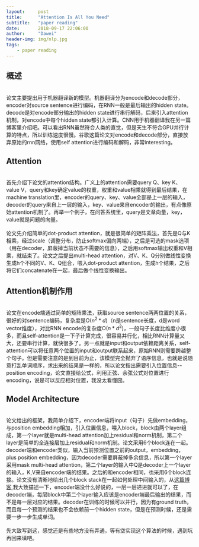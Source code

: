 ```yaml
---
layout:     post
title:      "Attention Is All You Need"
subtitle:   "paper reading"
date:       2018-09-17 22:06:00
author:     "Dawei"
header-img: img/nlp.jpg
tags:
    - paper reading
---
```

<head>
    <script src="https://cdn.mathjax.org/mathjax/latest/MathJax.js?config=TeX-AMS-MML_HTMLorMML" type="text/javascript"></script>
    <script type="text/x-mathjax-config">
        MathJax.Hub.Config({
            tex2jax: {
            skipTags: ['script', 'noscript', 'style', 'textarea', 'pre'],
            inlineMath: [['$','$']]
            }
        });
    </script>
</head>

## 概述
<br>论文主要提出用于机器翻译新的模型。机器翻译分为encode和decode部分，encoder对source sentence进行编码，在RNN一般是最后输出的hidden state。decode是对encode部分输出的hidden state进行串行解码，后来引入attention机制，对encode中每个hidden state都引入计算。CNN用于机器翻译我在另一篇博客里介绍吧。可以看出RNN虽然符合人类的直觉，但是天生不符合GPU并行计算的特点，所以训练速度很慢。谷歌这篇论文对encode和decode部分，直接放弃原始的rnn网络，使用self attention进行编码和解码，非常interesting。<br/>

## Attention
<br>首先介绍下论文的attention结构。广义上的attention需要query Q、key K、value V，query和key确定value的权重，权重和value相乘就得到最后结果，在machine translation里，encoder的query、key、value全部是上一层的输入，decoder的query来自上一层的输入，key、value来自encoder的输出，有点像原始attention机制了。再举一个例子，在问答系统里，query是文章向量，key，value就是问题的向量。<br/>
<br>论文先介绍简单的dot-product attention，就是很简单的矩阵乘法，首先是Q与K相乘，经过scale（调整分布，防止softmax偏向两端），之后是可选的mask选项（用在decoder，屏蔽掉当前状态不需要的信息），之后用softmax输出权重和V相乘，就结束了。论文之后提出multi-head attention，对V、K、Q分别做线性变换生成h个不同的V、K、Q组合，喂入dot-product attention，生成h个结果，之后将它们concatenate在一起，最后做个线性变换输出。<br/>

## Attention机制作用
<br>论文在encode端通过简单的矩阵乘法，获取source sentence两两位置的关系，很好的对sentence编码，复杂度是O($n^2*d$)（n是sentence长度，d是word vector维度），对比RNN encode的复杂度O($n*d^2$)，一般句子长度比维度小很多，而且self-attention是一下子计算完成，很容易并行化，相比RNN计算量又大，还要串行计算，就快很多了。另一点就是input和output依赖距离关系，self-attention可以将任意两个位置的input和output联系起来，原始RNN则需要跨越整个句子。但是需要注意的是到目前为止，该模型完全抛弃了语序信息，也就是说随意打乱单词顺序，求出来的结果是一样的，所以论文指出需要引入位置信息--position encoding，论文直接给公式，利用正弦、余弦公式对位置进行encoding，说是可以反应相对位置，我没太看懂囧。<br/>

## Model Architecture
<br>论文给出的框架，我简单介绍下，encoder端将input（句子）先做embedding，与position embedding相加，引入位置信息，喂入block，block由两个layer组成，第一个layer就是multi-head attention加上residual和norm机制，第二个layer是简单的全连接层加上residual和norm机制。论文采用6个block连在一起。decoder端和encoder类似，输入当前预测位置之前的output，embedding，plus position embedding，因为decoder需要屏蔽掉多余信息，所以第一个layer采用mask multi-head attention，第二个layer的输入中Q是decoder上一个layer的输入，K,V来自encoder端的结果。之后的和encoder相同，也采用6个block连接。论文没有清晰地给出几个block stack在一起如何处理中间输入的，从[这篇博客](https://mchromiak.github.io/articles/2017/Sep/12/Transformer-Attention-is-all-you-need/#.W7WTqWhLi70),我大致描述一下，encoder端没什么好说的，一层一层递进就可以了，在decoder端，每层block中第二个layer输入应该是encoder端最后输出的结果，而不是每一层对应的结果。decoder在训练的时候可以并行，因为有ground truth，而且每一个预测的结果也不会依赖前一个hidden state，但是在预测时候，还是需要一步一步生成单词。<br/>
<br>先大致写到这，感觉还是有些地方没有弄通，等有空实现这个算法的时候，遇到坑再回来填吧。<br/>
